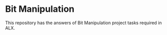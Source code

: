 # Bit Manipulation

This repository has the answers of Bit Manipulation project tasks required in ALX.

